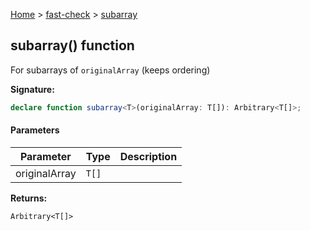 [Home](/) &gt; [fast-check](../fast-check.md) &gt; [subarray](subarray.md)

## subarray() function

For subarrays of `originalArray` (keeps ordering)

<b>Signature:</b>

```typescript
declare function subarray<T>(originalArray: T[]): Arbitrary<T[]>;
```

#### Parameters

|  Parameter | Type | Description |
|  --- | --- | --- |
|  originalArray | <code>T[]</code> |  |

<b>Returns:</b>

`Arbitrary<T[]>`

